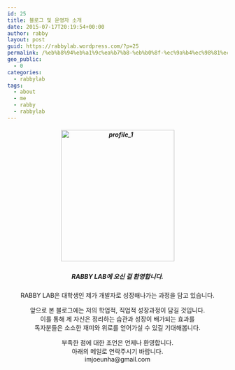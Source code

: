 ```yaml
---
id: 25
title: 블로그 및 운영자 소개
date: 2015-07-17T20:19:54+00:00
author: rabby
layout: post
guid: https://rabbylab.wordpress.com/?p=25
permalink: /%eb%b8%94%eb%a1%9c%ea%b7%b8-%eb%b0%8f-%ec%9a%b4%ec%98%81%ec%9e%90-%ec%86%8c%ea%b0%9c/
geo_public:
  - 0
categories:
  - rabbylab
tags:
  - about
  - me
  - rabby
  - rabbylab
---
```

<h5 style="text-align: center;">
  <img class="alignnone size-medium wp-image-11" src="http://52.79.121.91/blog/wp-content/uploads/2015/07/profile_1-259x300.png" alt="profile_1" width="259" height="300" srcset="http://rabbylab.xyz/blog/wp-content/uploads/2015/07/profile_1-259x300.png 259w, http://rabbylab.xyz/blog/wp-content/uploads/2015/07/profile_1.png 299w" sizes="(max-width: 259px) 100vw, 259px" />
</h5>

<h5 style="text-align: center;">
  RABBY LAB에 오신 걸 환영합니다.
</h5>

<p style="text-align: center;">
  RABBY LAB은 대학생인 제가 개발자로 성장해나가는 과정을 담고 있습니다.
</p>

<p style="text-align: center;">
  앞으로 본 블로그에는 저의 학업적, 직업적 성장과정이 담길 것입니다.<br /> 이를 통해 제 자신은 정리하는 습관과 성장이 배가되는 효과를<br /> 독자분들은 소소한 재미와 위로를 얻어가실 수 있길 기대해봅니다.
</p>

<p style="text-align: center;">
  부족한 점에 대한 조언은 언제나 환영합니다.<br /> 아래의 메일로 연락주시기 바랍니다.<br /> imjoeunha@gmail.com
</p>